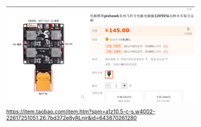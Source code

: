 ![](image/阿木无人机供电板/1698770478211.png)

https://item.taobao.com/item.htm?spm=a1z10.5-c-s.w4002-22617251051.26.7bd372e8yRLnir&id=643870261280
